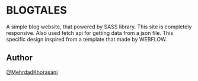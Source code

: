 # BLOGTALES

A simple blog website, that powered by SASS library. This site is completely responsive. Also used fetch api for getting data from a json file. This specific design inspired from a template that made by WEBFLOW.

## Author

[@MehrdadKhorasani](https://www.github.com/MehrdadKhorasani)

